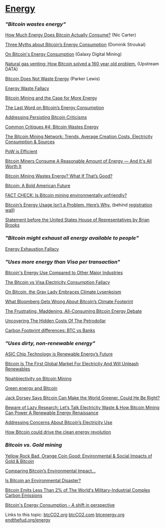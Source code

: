 # [Energy](energy)

### *"Bitcoin wastes energy"*

[How Much Energy Does Bitcoin Actually Consume?](https://hbr.org/2021/05/how-much-energy-does-bitcoin-actually-consume) (Nic Carter)

[Three Myths about Bitcoin’s Energy Consumption](https://blog.trezor.io/three-myths-about-bitcoins-energy-consumption-ef613a1f3d5) (Dominik Stroukal)

[On Bitcoin's Energy Consumption](https://docsend.com/view/adwmdeeyfvqwecj2) (Galaxy Digital Mining)

[Natural gas venting: How Bitcoin solved a 160 year old problem.](https://blog.upstreamdata.ca/natural-gas-venting-how-bitcoin-solved-a-160-year-old-problem/) (Upstream DATA)

[Bitcoin Does Not Waste Energy](https://nakamotoinstitute.org/mempool/bitcoin-does-not-waste-energy/) (Parker Lewis)

[Energy Waste Fallacy](https://github.com/libbitcoin/libbitcoin-system/wiki/Energy-Waste-Fallacy)

[Bitcoin Mining and the Case for More Energy](https://bitcoinandenergy.medium.com/bitcoin-mining-and-the-case-for-more-energy-90094ce25fac)

[The Last Word on Bitcoin’s Energy Consumption](https://www.coindesk.com/the-last-word-on-bitcoins-energy-consumption)

[Addressing Persisting Bitcoin Criticisms](https://www.fidelitydigitalassets.com/articles/addressing-bitcoin-criticisms)

[Common Critiques #4: Bitcoin Wastes Energy](https://casebitcoin.com/critiques/bitcoin-wastes-energy)

[The Bitcoin Mining Network: Trends, Average Creation Costs, Electricity Consumption & Sources](https://coinshares.com/research/bitcoin-mining-network-december-2019)

[PoW is Efficient](https://danhedl.medium.com/pow-is-efficient-aa3d442754d3)

[Bitcoin Miners Consume A Reasonable Amount of Energy — And It's All Worth It](https://bitcoinmagazine.com/business/op-ed-bitcoin-miners-consume-reasonable-amount-energy-and-its-all-worth-it)

[Bitcoin Mining Wastes Energy? What If That’s Good?](https://www.coindesk.com/bitcoin-mining-wastes-energy-thats-good-thing)

[Bitcoin: A Bold American Future](https://journal.bitcoinreserve.com/bitcoin-a-bold-american-future/)

[FACT CHECK: Is Bitcoin mining environmentally unfriendly?](https://blog.coinbase.com/fact-check-is-bitcoin-mining-environmentally-unfriendly-3559823af6f1)

[Bitcoin’s Energy Usage Isn’t a Problem. Here’s Why.](https://www.swanbitcoin.com/bitcoins-energy-usage-is-not-a-problem-heres-why-by-lyn-alden/) (behind [registration wall](https://blog.getadmiral.com/registration-wall)) 

[Statement before the United States House of Representatives by Brian Brooks](https://energycommerce.house.gov/sites/democrats.energycommerce.house.gov/files/documents/Witness%20Testimony_Brooks_OI_2022.01.20_0.pdf)

### *"Bitcoin might exhaust all energy available to people"*

[Energy Exhaustion Fallacy](https://github.com/libbitcoin/libbitcoin-system/wiki/Energy-Exhaustion-Fallacy)

### *"Uses more energy than Visa per transaction"*

[Bitcoin's Energy Use Compared to Other Major Industries](https://bitcoinmagazine.com/business/bitcoin-energy-use-compare-industry)

[The Bitcoin vs Visa Electricity Consumption Fallacy](https://hackernoon.com/the-bitcoin-vs-visa-electricity-consumption-fallacy-8cf194987a50)

[On Bitcoin, the Gray Lady Embraces Climate Lysenkoism](https://medium.com/@nic__carter/on-bitcoin-the-gray-lady-embraces-climate-lysenkoism-a2d31e465ec0)

[What Bloomberg Gets Wrong About Bitcoin’s Climate Footprint](https://www.coindesk.com/what-bloomberg-gets-wrong-about-bitcoins-climate-footprint)

[The Frustrating, Maddening, All-Consuming Bitcoin Energy Debate](https://www.coindesk.com/frustrating-maddening-all-consuming-bitcoin-energy-debate)

[Uncovering The Hidden Costs Of The Petrodollar](https://bitcoinmagazine.com/culture/the-hidden-costs-of-the-petrodollar)

[Carbon Footprint differences: BTC vs Banks](https://medium.com/@mukeat/carbon-footprint-differences-btc-vsbanks-a5f8f0b844d0)
 
### *"Uses dirty, non-renewable energy"*

[ASIC Chip Technology is Renewable Energy’s Future](https://www.theblockcrypto.com/post/11481/asic-chip-technology-is-renewable-energys-future) 

[Bitcoin Is The First Global Market For Electricity And Will Unleash Renewables](https://www.citadel21.com/bitcoin-is-the-first-global-market-for-electricity-and-will-unleash-renewables)

[Noahbjectivity on Bitcoin Mining](https://medium.com/@nic__carter/noahbjectivity-on-bitcoin-mining-2052226310cb)

[Green energy and Bitcoin](https://medium.com/hackernoon/green-energy-and-bitcoin-eb7961f38382)

[Jack Dorsey Says Bitcoin Can Make the World Greener. Could He Be Right?](https://nymag.com/intelligencer/2021/05/jack-dorsey-says-bitcoin-is-climate-friendly-is-he-right.html)

[Beware of Lazy Research: Let’s Talk Electricity Waste & How Bitcoin Mining Can Power A Renewable Energy Renaissance](https://medium.com/coinshares/beware-of-lazy-research-c828c900b7d5)

[Addressing Concerns About Bitcoin’s Electricity Use](https://mdotbit.medium.com/addressing-concerns-about-bitcoins-electricity-use-378e0de4af42)

[How Bitcoin could drive the clean energy revolution](https://www.coincenter.org/how-bitcoin-could-drive-the-clean-energy-revolution/)

### *Bitcoin vs. Gold mining*

[Yellow Rock Bad, Orange Coin Good: Environmental & Social Impacts of Gold & Bitcoin](https://youtu.be/ns_I2LpeAbQ?t=26084)

[Comparing Bitcoin’s Environmental Impact…](https://hassmccook.medium.com/comparing-bitcoins-environmental-impact-f56b18014f64)

[Is Bitcoin an Environmental Disaster?](https://www.pairagraph.com/dialogue/9f0dfc47978740ebb0439efaadf23f41/2)

[Bitcoin Emits Less Than 2% of The World's Military-Industrial Complex Carbon Emissions](https://bitcoinmagazine.com/culture/bitcoin-vs-world-military-emissions)

[Bitcoin's Energy Consumption - A shift in perspective](https://dergigi.com/2018/06/10/bitcoin-s-energy-consumption/)

Links to this topic: [btcCO2.org](http://btcco2.org) [btcCO2.com](http://btcco2.com) [btcenergy.org](http://btcenergy.org) [endthefud.org/energy](https://endthefud.org/energy)
